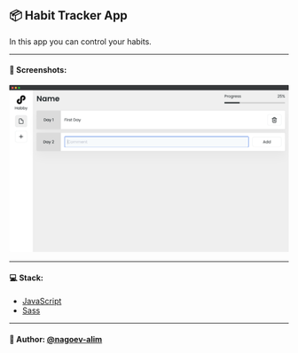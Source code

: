 ## 📦 Habit Tracker App

In this app you can control your habits.

---

#### 🌄 Screenshots:

![App Screenshot](assets/images/preview.png)

-----

#### 💻 Stack:

- [JavaScript](https://learn.javascript.ru/)
- [Sass](https://sass-lang.com/)

-----

#### 🙌 Author: [@nagoev-alim](https://github.com/nagoev-alim)
